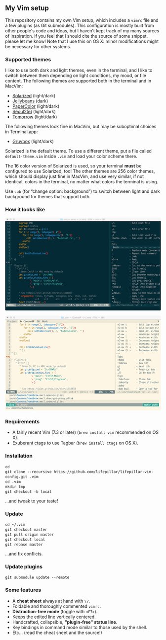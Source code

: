 ## My Vim setup

This repository contains my own Vim setup, which includes a `vimrc` file and a
few plugins (as Git submodules). This configuration is mostly built from other
people's code and ideas, but I haven't kept track of my many sources of
inspiration. If you feel that I should cite the source of some snippet, please
let me know! Note that I use this on OS X: minor modifications might be
necessary for other systems.

### Supported themes

I like to use both dark and light themes, even in the terminal, and I like to
switch between them depending on light conditions, my mood, or file content.
The following themes are supported both in the terminal and in MacVim:

- [Solarized](https://github.com/altercation/vim-colors-solarized) (light/dark)
- [Jellybeans](https://github.com/nanotech/jellybeans.vim) (dark)
- [PaperColor](https://github.com/NLKNguyen/papercolor-theme) (light/dark)
- [Seoul256](https://github.com/junegunn/seoul256.vim) (light/dark)
- [Tomorrow](https://github.com/chriskempson/vim-tomorrow-theme) (light/dark)

The following themes look fine in MacVim, but may be suboptimal choices in
Terminal.app:

- [Gruvbox](https://github.com/morhetz/gruvbox) (light/dark)

Solarized is the default theme. To use a different theme, put a file called
`default-theme.vim` inside `.vim` and load your color scheme there.

The 16 color version of Solarized is used, so your terminal **must** be
configured to use Solarized, too! The other themes are 256 color themes, which
should display just fine in MacVim, and use very similar, if not identical,
colors in the terminal, no matter what colors the terminal is using.

Use `cob` (for “change option: background”) to switch between light and dark
background for themes that support both.

### How it looks like

![Solarized Dark](screenshots/solarized_dark.png)

![Solarized Light](screenshots/solarized_light.png)

### Requirements

- A fairly recent Vim (7.3 or later) (`brew install vim` recommended on OS X).
- [Exuberant ctags](http://ctags.sourceforge.net) to use Tagbar (`brew install ctags` on OS X).

### Installation

    cd
    git clone --recursive https://github.com/lifepillar/lifepillar-vim-config.git .vim
    cd .vim
    mkdir tmp
    git checkout -b local

…and tweak to your taste!

### Update

    cd ~/.vim
    git checkout master
    git pull origin master
    git checkout local
    git rebase master

…and fix conflicts.

### Update plugins

    git submodule update --remote

###  Some features

- A **cheat sheet** always at hand with `\?`.
- Foldable and thoroughly commented `vimrc`.
- **Distraction-free mode** (toggle with `<F7>`).
- Keeps the edited line vertically centered.
- Handcrafted, collapsible, **"plugin-free" status line**.
- Key bindings in command mode similar to those used by the shell.
- Etc... (read the cheat sheet and the source!)

